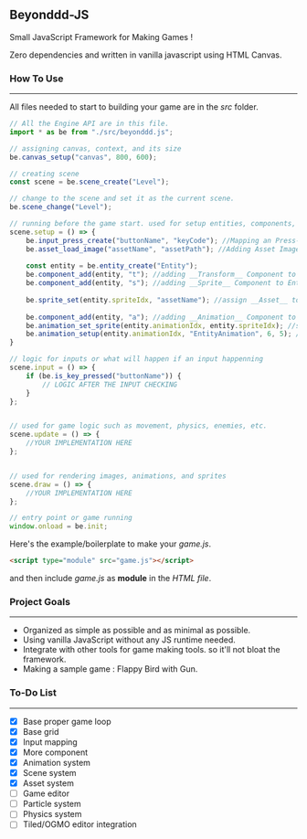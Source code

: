 ## Beyonddd-JS
Small JavaScript Framework for Making Games !

Zero dependencies and written in vanilla javascript using HTML Canvas.

### How To Use
---
All files needed to start to building your game are in the *src* folder.

``` javascript
// All the Engine API are in this file.
import * as be from "./src/beyonddd.js";

// assigning canvas, context, and its size 
be.canvas_setup("canvas", 800, 600); 

// creating scene
const scene = be.scene_create("Level"); 

// change to the scene and set it as the current scene.
be.scene_change("Level");

// running before the game start. used for setup entities, components, inputs etc. 
scene.setup = () => {
	be.input_press_create("buttonName", "keyCode"); //Mapping an Press-able Input
	be.asset_load_image("assetName", "assetPath"); //Adding Asset Image
	
	const entity = be.entity_create("Entity");
	be.component_add(entity, "t"); //adding __Transform__ Component to Entity 
	be.component_add(entity, "s"); //adding __Sprite__ Component to Entity
	
	be.sprite_set(entity.spriteIdx, "assetName"); //assign __Asset__ to Sprite 
	
	be.component_add(entity, "a"); //adding __Animation__ Component to Entity
	be.animation_set_sprite(entity.animationIdx, entity.spriteIdx); //set Sprite to Animation
	be.animation_setup(entity.animationIdx, "EntityAnimation", 6, 5); //setup Animation properties
}

// logic for inputs or what will happen if an input happenning
scene.input = () => {
	if (be.is_key_pressed("buttonName")) {
		// LOGIC AFTER THE INPUT CHECKING
	}
};


// used for game logic such as movement, physics, enemies, etc. 
scene.update = () => {
	//YOUR IMPLEMENTATION HERE
};


// used for rendering images, animations, and sprites
scene.draw = () => {
	//YOUR IMPLEMENTATION HERE
};

// entry point or game running
window.onload = be.init;

```
Here's the example/boilerplate to make your *game.js*.

``` html
<script type="module" src="game.js"></script>
```
and then include *game.js* as **module** in the *HTML file*.

### Project Goals
---
- Organized as simple as possible and as minimal as possible.
- Using vanilla JavaScript without any JS runtime needed.
- Integrate with other tools for game making tools. so it'll not bloat the framework.
- Making a sample game : Flappy Bird with Gun.

### To-Do List
---
- [x] Base proper game loop
- [x] Base grid
- [X] Input mapping
- [X] More component
- [X] Animation system
- [X] Scene system
- [X] Asset system
- [ ] Game editor
- [ ] Particle system
- [ ] Physics system
- [ ] Tiled/OGMO editor integration

